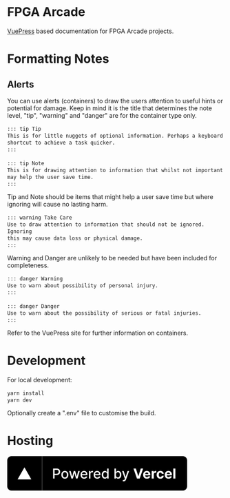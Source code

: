 # FPGA Arcade

[VuePress](https://vuepress.vuejs.org/) based documentation for FPGA Arcade projects.

# Formatting Notes

## Alerts

You can use alerts (containers) to draw the users attention to useful hints
or potential for damage. Keep in mind it is the title that determines the
note level, "tip", "warning" and "danger" are for the container type only.

```
::: tip Tip
This is for little nuggets of optional information. Perhaps a keyboard
shortcut to achieve a task quicker.
:::

::: tip Note
This is for drawing attention to information that whilst not important
may help the user save time.
:::
```

Tip and Note should be items that might help a user save time but
where ignoring will cause no lasting harm.

```
::: warning Take Care
Use to draw attention to information that should not be ignored. Ignoring
this may cause data loss or physical damage.
:::
```

Warning and Danger are unlikely to be needed but have been included for completeness.

```
::: danger Warning
Use to warn about possibility of personal injury.
:::

::: danger Danger
Use to warn about the possibility of serious or fatal injuries.
:::
```

Refer to the VuePress site for further information on containers.

# Development

For local development:

```
yarn install
yarn dev
```

Optionally create a ".env" file to customise the build.

# Hosting

![Powered by Vercel](/docs/.vuepress/public/images/powered-by-vercel-badge.svg)